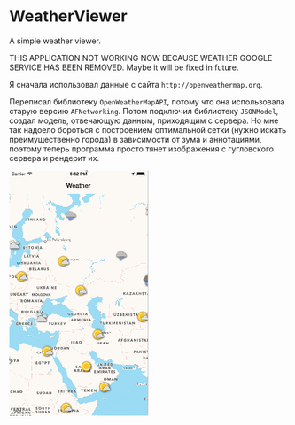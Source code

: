 # WeatherViewer
A simple weather viewer.

THIS APPLICATION NOT WORKING NOW BECAUSE WEATHER GOOGLE SERVICE HAS BEEN REMOVED.
Maybe it will be fixed in future.

Я сначала использовал данные с сайта `http://openweathermap.org`.

Переписал библиотеку `OpenWeatherMapAPI`, потому что она использовала старую версию `AFNetworking`.
Потом подключил библиотеку `JSONModel`, создал модель, отвечающую данным, приходящим с сервера.
Но мне так надоело бороться с построением оптимальной сетки (нужно искать преимущественно города) в зависимости от зума и аннотациями,
поэтому теперь программа просто тянет изображения с гугловского сервера и рендерит их.


![Alt text](https://github.com/NSSimpleApps/WeatherViewer/blob/master/WeatherViewer/WeatherViewer.gif)

